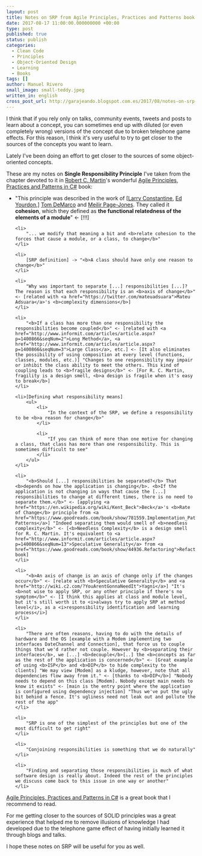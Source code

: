 ```yaml
---
layout: post
title: Notes on SRP from Agile Principles, Practices and Patterns book 
date: 2017-08-17 11:00:00.000000000 +00:00
type: post
published: true
status: publish
categories:
  - Clean Code
  - Principles
  - Object-Oriented Design
  - Learning
  - Books
tags: []
author: Manuel Rivero
small_image: small-teddy.jpeg
written_in: english
cross_post_url: http://garajeando.blogspot.com.es/2017/08/notes-on-srp-from-agile-principles.html
---
```

 
 I think that if you rely only on talks, community events, tweets and posts to learn about a concept, you can sometimes end up with diluted (or even completely wrong) versions of the concept due to broken telephone game effects. For this reason, I think it's very useful to try to get closer to the sources of the concepts you want to learn.

Lately I've been doing an effort to get closer to the sources of some object-oriented concepts. 

These are my notes on <b>Single Responsibility Principle</b> I've taken from the chapter devoted to it in <a href="https://en.wikipedia.org/wiki/Robert_Cecil_Martin">Robert C. Martin</a>'s wonderful <a href="https://www.goodreads.com/book/show/84983.Agile_Principles_Patterns_and_Practices_in_C_">Agile Principles, Practices and Patterns in C#</a> book:

<ul>
    <li> 
        "This principle was described in the work of [<a href="https://en.wikipedia.org/wiki/Larry_Constantine">Larry Constantine</a>, <a href="https://en.wikipedia.org/wiki/Edward_Yourdon">Ed Yourdon</a>,] <a href="https://en.wikipedia.org/wiki/Tom_DeMarco">Tom DeMarco</a> and <a href="http://www.construx.com/Employees/Meilir_Page-Jones/">Meilir Page-Jones</a>. They called it <b>cohesion</b>, which they defined as <b>the functional relatedness of the elements of a module</b>" <- [!!!]
    </li>

    <li>
        "... we modify that meaning a bit and <b>relate cohesion to the forces that cause a module, or a class, to change</b>"
    </li>

    <li>
        [SRP definition] -> "<b>A class should have only one reason to change</b>"
    </li>

    <li>
        "Why was important to separate [...] responsibilities [...]? The reason is that each responsibility is an <b>axis of change</b>" <- [related with <a href="https://twitter.com/mateuadsuara">Mateu Adsuara</a>'s <b>complexity dimensions</b>]
    </li>

    <li>
        "<b>If a class has more than one responsibility the responsibilities become coupled</b>" <- [related with <a href="http://www.informit.com/articles/article.aspx?p=1400866&seqNum=2">Long Method</a>, <a href="http://www.informit.com/articles/article.aspx?p=1400866&seqNum=3">Large Class</a>, etc.] <- [It also eliminates the possibility of using composition at every level (functions, classes, modules, etc.)] "Changes to one responsibility may impair or inhibit the class ability to meet the others. This kind of coupling leads to <b>fragile designs</b>" <- [For R. C. Martin, fragility is a design smell, <b>a design is fragile when it's easy to break</b>]
    </li>

    <li>[Defining what responsibility means]
        <ul>
            <li>
                "In the context of the SRP, we define a responsibility to be <b>a reason for change</b>"
            </li>

            <li>
                "If you can think of more than one motive for changing a class, that class has more than one responsibility. This is sometimes difficult to see"
            </li>
        </ul>
    </li>

    <li>
        "<b>Should [...] responsibilities be separated?</b> That <b>depends on how the application is changing</b>. <b>If the application is not changing in ways that cause the [...] responsibilities to change at different times, there is no need to separate them.</b>" <- [applying <a href="https://en.wikipedia.org/wiki/Kent_Beck">Beck</a>'s <b>Rate of Change</b> principle from <a href="https://www.goodreads.com/book/show/781559.Implementation_Patterns">Implementation Patterns</a>] "Indeed separating them would smell of <b>needless complexity</b>" <- [<b>Needless Complexity</b> is a design smell for R. C. Martin. It's equivalent to <a href="http://www.informit.com/articles/article.aspx?p=1400866&seqNum=13">Speculative Generality</a> from <a href="https://www.goodreads.com/book/show/44936.Refactoring">Refactoring</a> book]
    </li>

    <li>
        "<b>An axis of change is an axis of change only if the changes occur</b>" <- [relate with <b>Speculative Generality</b> and <a href="http://wiki.c2.com/?YouArentGonnaNeedIt">Yagni</a>] "It's <b>not wise to apply SRP, or any other principle if there's no symptom</b>" <- [I think this applies at class and module level, but it's still worth it to <i>always try to apply SRP at method level</i>, as a <i>responsibility identification and learning process</i>]
    </li>
 
    <li>
        "There are often reasons, having to do with the details of hardware and the OS [example with a Modem implementing two interfaces DateChannel and Connection], that force us to couple things that we'd rather not couple. However by <b>separating their interfaces</b>, we [...] <b>decouple</b>[..] the <b>concepts as far as the rest of the application is concerned</b>" <- [Great example of using <b>ISP</b> and <b>DIP</b> to hide complexity to the clients] "We may view [Modem] as a kludge, however, note that all dependencies flow away from it." <- [thanks to <b>DIP</b>] "Nobody needs to depend on this class [Modem]. Nobody except main needs to know it exists" <- [main is the entry point where the application is configured using dependency injection] "Thus we've put the ugly bit behind a fence. It's ugliness need not leak out and pollute the rest of the app"
    </li>

    <li>
        "SRP is one of the simplest of the principles but one of the most difficult to get right"
    </li>

    <li>
        "Conjoining responsibilities is something that we do naturally"
    </li>

    <li>
        "Finding and separating those responsibilities is much of what software design is really about. Indeed the rest of the principles we discuss come back to this issue in one way or another"
    </li>
</ul>

<a href="https://www.goodreads.com/book/show/84983.Agile_Principles_Patterns_and_Practices_in_C_">Agile Principles, Practices and Patterns in C#</a> is a great book that I recommend to read. 

For me getting closer to the sources of SOLID principles was a great experience that helped me to remove illusions of knowledge I had developed due to the telephone game effect of having initially learned it through blogs and talks.

I hope these notes on SRP will be useful for you as well.